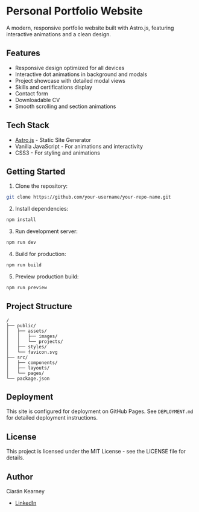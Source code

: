 # Personal Portfolio Website

A modern, responsive portfolio website built with Astro.js, featuring interactive animations and a clean design.

## Features

- Responsive design optimized for all devices
- Interactive dot animations in background and modals
- Project showcase with detailed modal views
- Skills and certifications display
- Contact form
- Downloadable CV
- Smooth scrolling and section animations

## Tech Stack

- [Astro.js](https://astro.build/) - Static Site Generator
- Vanilla JavaScript - For animations and interactivity
- CSS3 - For styling and animations

## Getting Started

1. Clone the repository:
```bash
git clone https://github.com/your-username/your-repo-name.git
```

2. Install dependencies:
```bash
npm install
```

3. Run development server:
```bash
npm run dev
```

4. Build for production:
```bash
npm run build
```

5. Preview production build:
```bash
npm run preview
```

## Project Structure

```
/
├── public/
│   ├── assets/
│   │   ├── images/
│   │   └── projects/
│   ├── styles/
│   └── favicon.svg
├── src/
│   ├── components/
│   ├── layouts/
│   └── pages/
└── package.json
```

## Deployment

This site is configured for deployment on GitHub Pages. See `DEPLOYMENT.md` for detailed deployment instructions.

## License

This project is licensed under the MIT License - see the LICENSE file for details.

## Author

Ciarán Kearney
- [LinkedIn](https://www.linkedin.com/in/ciarán-kearney/)

